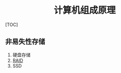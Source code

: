 # <center>计算机组成原理</center>

[TOC]

## 非易失性存储

1. 硬盘存储
2. [RAID](https://blog.csdn.net/ensp1/article/details/81318135)
3. SSD